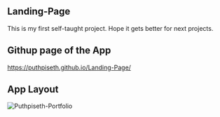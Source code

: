 ## Landing-Page

This is my first self-taught project. Hope it gets better for next projects.

## Githup page of the App
https://puthpiseth.github.io/Landing-Page/

## App Layout
![Puthpiseth-Portfolio](https://user-images.githubusercontent.com/73076864/103484689-17ff5a80-4df1-11eb-8590-0b3a683c85e1.png)

